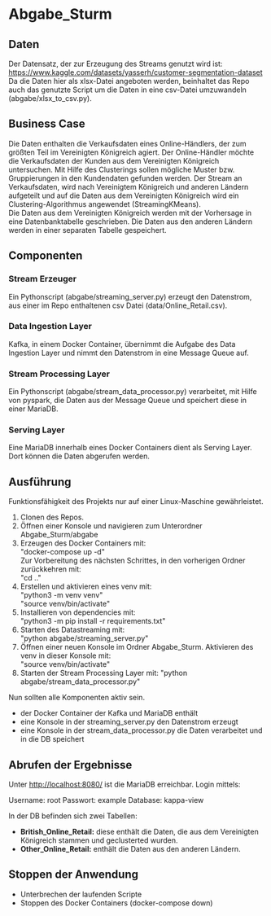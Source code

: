 # Abgabe_Sturm

## Daten
  Der Datensatz, der zur Erzeugung des Streams genutzt wird ist: https://www.kaggle.com/datasets/yasserh/customer-segmentation-dataset  
  Da die Daten hier als xlsx-Datei angeboten werden, beinhaltet das Repo auch das genutzte Script um die Daten in eine csv-Datei umzuwandeln (abgabe/xlsx_to_csv.py).

## Business Case

  Die Daten enthalten die Verkaufsdaten eines Online-Händlers, der zum größten Teil im Vereinigten Königreich agiert.
  Der Online-Händler möchte die Verkaufsdaten der Kunden aus dem Vereinigten Königreich untersuchen.
  Mit Hilfe des Clusterings sollen mögliche Muster bzw. Gruppierungen in den Kundendaten gefunden werden.
  Der Stream an Verkaufsdaten, wird nach Vereinigtem Königreich und anderen Ländern aufgeteilt und auf die Daten aus dem Vereinigten Königreich wird ein Clustering-Algorithmus angewendet (StreamingKMeans).  
  Die Daten aus dem Vereinigten Königreich werden mit der Vorhersage in eine Datenbanktabelle geschrieben. Die Daten aus den anderen Ländern werden in einer separaten Tabelle gespeichert.

## Componenten

### Stream Erzeuger

  Ein Pythonscript (abgabe/streaming_server.py) erzeugt den Datenstrom, aus einer im Repo enthaltenen csv Datei (data/Online_Retail.csv).

### Data Ingestion Layer

  Kafka, in einem Docker Container, übernimmt die Aufgabe des Data Ingestion Layer und nimmt den Datenstrom in eine Message Queue auf.

### Stream Processing Layer

  Ein Pythonscript (abgabe/stream_data_processor.py) verarbeitet, mit Hilfe von pyspark, die Daten aus der Message Queue und speichert diese in einer MariaDB.

### Serving Layer

  Eine MariaDB innerhalb eines Docker Containers dient als Serving Layer. Dort können die Daten abgerufen werden.

## Ausführung

  Funktionsfähigkeit des Projekts nur auf einer Linux-Maschine gewährleistet.

1. Clonen des Repos. 
2. Öffnen einer Konsole und navigieren zum Unterordner Abgabe_Sturm/abgabe
3. Erzeugen des Docker Containers mit:   
    "docker-compose up -d"  
   Zur Vorbereitung des nächsten Schrittes, in den vorherigen Ordner zurückkehren mit:   
   "cd .."
3. Erstellen und aktivieren eines venv mit:   
    "python3 -m venv venv"  
    "source venv/bin/activate"
4. Installieren von dependencies mit:  
    "python3 -m pip install -r requirements.txt"
5. Starten des Datastreaming mit:  
    "python abgabe/streaming_server.py"
7. Öffnen einer neuen Konsole im Ordner Abgabe_Sturm. Aktivieren des venv in dieser Konsole mit:  
    "source venv/bin/activate"
8. Starten der Stream Processing Layer mit:
    "python abgabe/stream_data_processor.py"  

Nun sollten alle Komponenten aktiv sein.
- der Docker Container der Kafka und MariaDB enthält
- eine Konsole in der streaming_server.py den Datenstrom erzeugt
- eine Konsole in der stream_data_processor.py die Daten verarbeitet und in die DB speichert

## Abrufen der Ergebnisse

Unter <http://localhost:8080/> ist die MariaDB erreichbar. Login mittels:

Username: root 
Passwort: example
Database: kappa-view  

In der DB befinden sich zwei Tabellen:
- **British_Online_Retail:** diese enthält die Daten, die aus dem Vereinigten Königreich stammen und geclusterted wurden.
- **Other_Online_Retail:** enthält die Daten aus den anderen Ländern.

## Stoppen der Anwendung

- Unterbrechen der laufenden Scripte
- Stoppen des Docker Containers (docker-compose down)

